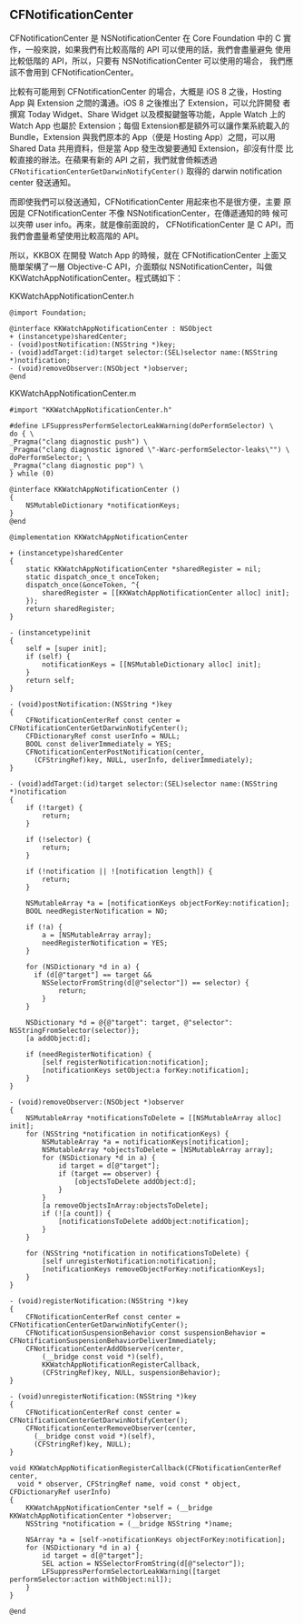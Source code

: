 CFNotificationCenter
--------------------

CFNotificationCenter 是 NSNotificationCenter 在 Core Foundation 中的 C
實作，一般來說，如果我們有比較高階的 API 可以使用的話，我們會盡量避免
使用比較低階的 API，所以，只要有 NSNotificationCenter 可以使用的場合，
我們應該不會用到 CFNotificationCenter。

比較有可能用到 CFNotificationCenter 的場合，大概是 iOS 8 之後，Hosting
App 與 Extension 之間的溝通。iOS 8 之後推出了 Extension，可以允許開發
者撰寫 Today Widget、Share Widget 以及模擬鍵盤等功能，Apple Watch 上的
Watch App 也屬於 Extension；每個 Extension都是額外可以讓作業系統載入的
Bundle，Extension 與我們原本的 App（便是 Hosting App）之間，可以用
Shared Data 共用資料，但是當 App 發生改變要通知 Extension，卻沒有什麼
比較直接的辦法。在蘋果有新的 API 之前，我們就會倚賴透過
`CFNotificationCenterGetDarwinNotifyCenter()` 取得的 darwin
notification center 發送通知。

而即使我們可以發送通知，CFNotificationCenter 用起來也不是很方便，主要
原因是 CFNotificationCenter 不像 NSNotificationCenter，在傳遞通知的時
候可以夾帶 user info。再來，就是像前面說的， CFNotificationCenter 是 C
API，而我們會盡量希望使用比較高階的 API。

所以，KKBOX 在開發 Watch App 的時候，就在 CFNotificationCenter 上面又
簡單架構了一層 Objective-C API，介面類似 NSNotificationCenter，叫做
KKWatchAppNotificationCenter。程式碼如下：

KKWatchAppNotificationCenter.h

``` objc
@import Foundation;

@interface KKWatchAppNotificationCenter : NSObject
+ (instancetype)sharedCenter;
- (void)postNotification:(NSString *)key;
- (void)addTarget:(id)target selector:(SEL)selector name:(NSString *)notification;
- (void)removeObserver:(NSObject *)observer;
@end
```

KKWatchAppNotificationCenter.m

``` objc
#import "KKWatchAppNotificationCenter.h"

#define LFSuppressPerformSelectorLeakWarning(doPerformSelector) \
do { \
_Pragma("clang diagnostic push") \
_Pragma("clang diagnostic ignored \"-Warc-performSelector-leaks\"") \
doPerformSelector; \
_Pragma("clang diagnostic pop") \
} while (0)

@interface KKWatchAppNotificationCenter ()
{
	NSMutableDictionary *notificationKeys;
}
@end

@implementation KKWatchAppNotificationCenter

+ (instancetype)sharedCenter
{
	static KKWatchAppNotificationCenter *sharedRegister = nil;
	static dispatch_once_t onceToken;
	dispatch_once(&onceToken, ^{
		sharedRegister = [[KKWatchAppNotificationCenter alloc] init];
	});
	return sharedRegister;
}

- (instancetype)init
{
	self = [super init];
	if (self) {
		notificationKeys = [[NSMutableDictionary alloc] init];
	}
	return self;
}

- (void)postNotification:(NSString *)key
{
	CFNotificationCenterRef const center = CFNotificationCenterGetDarwinNotifyCenter();
	CFDictionaryRef const userInfo = NULL;
	BOOL const deliverImmediately = YES;
	CFNotificationCenterPostNotification(center,
  	  (CFStringRef)key, NULL, userInfo, deliverImmediately);
}

- (void)addTarget:(id)target selector:(SEL)selector name:(NSString *)notification
{
	if (!target) {
		return;
	}

	if (!selector) {
		return;
	}

	if (!notification || ![notification length]) {
		return;
	}

	NSMutableArray *a = [notificationKeys objectForKey:notification];
	BOOL needRegisterNotification = NO;

	if (!a) {
		a = [NSMutableArray array];
		needRegisterNotification = YES;
	}

	for (NSDictionary *d in a) {
	  if (d[@"target"] == target &&
    	NSSelectorFromString(d[@"selector"]) == selector) {
			return;
		}
	}

	NSDictionary *d = @{@"target": target, @"selector": NSStringFromSelector(selector)};
	[a addObject:d];

	if (needRegisterNotification) {
		[self registerNotification:notification];
		[notificationKeys setObject:a forKey:notification];
	}
}

- (void)removeObserver:(NSObject *)observer
{
	NSMutableArray *notificationsToDelete = [[NSMutableArray alloc] init];
	for (NSString *notification in notificationKeys) {
		NSMutableArray *a = notificationKeys[notification];
		NSMutableArray *objectsToDelete = [NSMutableArray array];
		for (NSDictionary *d in a) {
			id target = d[@"target"];
			if (target == observer) {
				[objectsToDelete addObject:d];
			}
		}
		[a removeObjectsInArray:objectsToDelete];
		if (![a count]) {
			[notificationsToDelete addObject:notification];
		}
	}

	for (NSString *notification in notificationsToDelete) {
		[self unregisterNotification:notification];
		[notificationKeys removeObjectForKey:notificationKeys];
	}
}

- (void)registerNotification:(NSString *)key
{
	CFNotificationCenterRef const center = CFNotificationCenterGetDarwinNotifyCenter();
	CFNotificationSuspensionBehavior const suspensionBehavior = CFNotificationSuspensionBehaviorDeliverImmediately;
	CFNotificationCenterAddObserver(center,
		(__bridge const void *)(self),
		KKWatchAppNotificationRegisterCallback,
		(CFStringRef)key, NULL, suspensionBehavior);
}

- (void)unregisterNotification:(NSString *)key
{
	CFNotificationCenterRef const center = CFNotificationCenterGetDarwinNotifyCenter();
	CFNotificationCenterRemoveObserver(center,
	  (__bridge const void *)(self),
	  (CFStringRef)key, NULL);
}

void KKWatchAppNotificationRegisterCallback(CFNotificationCenterRef center,
  void * observer, CFStringRef name, void const * object, CFDictionaryRef userInfo)
{
	KKWatchAppNotificationCenter *self = (__bridge KKWatchAppNotificationCenter *)observer;
	NSString *notification = (__bridge NSString *)name;

	NSArray *a = [self->notificationKeys objectForKey:notification];
	for (NSDictionary *d in a) {
		id target = d[@"target"];
		SEL action = NSSelectorFromString(d[@"selector"]);
		LFSuppressPerformSelectorLeakWarning([target performSelector:action withObject:nil]);
	}
}

@end
```
